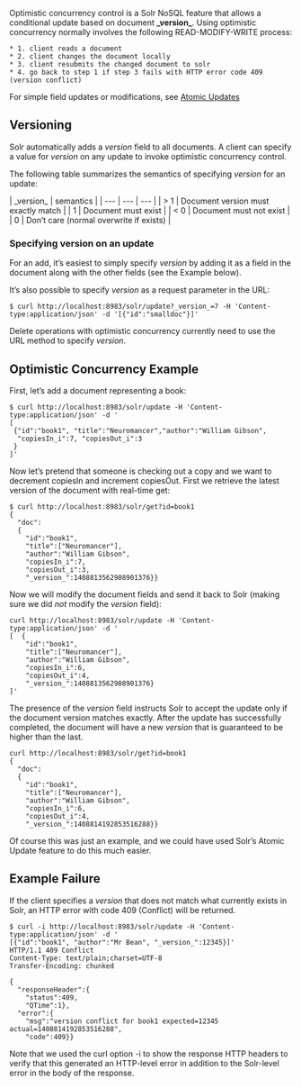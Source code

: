 Optimistic concurrency control is a Solr NoSQL feature that allows a conditional update based on document **\_version\_**. Using optimistic concurrency normally involves the following READ-MODIFY-WRITE process:

    * 1. client reads a document
    * 2. client changes the document locally
    * 3. client resubmits the changed document to solr
    * 4. go back to step 1 if step 3 fails with HTTP error code 409 (version conflict)

For simple field updates or modifications, see [Atomic Updates](http://heliosearch.org/solr/atomic-updates/)


## Versioning

Solr automatically adds a _version_ field to all documents. A client can specify a value for _version_ on any update to invoke optimistic concurrency control.

The following table summarizes the semantics of specifying _version_ for an update:

| \_version\_ |	semantics |
| --- | --- | --- |
| \> 1 |	Document version must exactly match |
| 1 |	Document must exist |
| < 0 |	Document must not exist |
| 0 |	Don’t care (normal overwrite if exists) |


### Specifying version on an update

For an add, it’s easiest to simply specify _version_ by adding it as a field in the document along with the other fields (see the Example below).

It’s also possible to specify _version_ as a request parameter in the URL:
```
$ curl http://localhost:8983/solr/update?_version_=7 -H 'Content-type:application/json' -d '[{"id":"smalldoc"}]'
```

Delete operations with optimistic concurrency currently need to use the URL method to specify _version_.

## Optimistic Concurrency Example

First, let’s add a document representing a book:

```
$ curl http://localhost:8983/solr/update -H 'Content-type:application/json' -d '
[
 {"id":"book1", "title":"Neuromancer","author":"William Gibson",
  "copiesIn_i":7, "copiesOut_i":3
 }
]'
```

Now let’s pretend that someone is checking out a copy and we want to decrement copiesIn and increment copiesOut. First we retrieve the latest version of the document with real-time get:

```
$ curl http://localhost:8983/solr/get?id=book1
{
  "doc":
  {
    "id":"book1",
    "title":["Neuromancer"],
    "author":"William Gibson",
    "copiesIn_i":7,
    "copiesOut_i":3,
    "_version_":1408813562908901376}}
```

Now we will modify the document fields and send it back to Solr (making sure we did *not* modify the _version_ field):

```
curl http://localhost:8983/solr/update -H 'Content-type:application/json' -d '
[  {
    "id":"book1",
    "title":["Neuromancer"],
    "author":"William Gibson",
    "copiesIn_i":6,
    "copiesOut_i":4,
    "_version_":1408813562908901376}
]'
```

The presence of the _version_ field instructs Solr to accept the update only if the document version matches exactly. After the update has successfully completed, the document will have a new _version_ that is guaranteed to be higher than the last.

```
curl http://localhost:8983/solr/get?id=book1
{
  "doc":
  {
    "id":"book1",
    "title":["Neuromancer"],
    "author":"William Gibson",
    "copiesIn_i":6,
    "copiesOut_i":4,
    "_version_":1408814192853516288}}
```

Of course this was just an example, and we could have used Solr’s Atomic Update feature to do this much easier.

## Example Failure

If the client specifies a _version_ that does not match what currently exists in Solr, an HTTP error with code 409 (Conflict) will be returned.

```
$ curl -i http://localhost:8983/solr/update -H 'Content-type:application/json' -d '
[{"id":"book1", "author":"Mr Bean", "_version_":12345}]'
HTTP/1.1 409 Conflict
Content-Type: text/plain;charset=UTF-8
Transfer-Encoding: chunked
 
{
  "responseHeader":{
    "status":409,
    "QTime":1},
  "error":{
    "msg":"version conflict for book1 expected=12345 actual=1408814192853516288",
    "code":409}}
```

Note that we used the curl option -i to show the response HTTP headers to verify that this generated an HTTP-level error in addition to the Solr-level error in the body of the response.